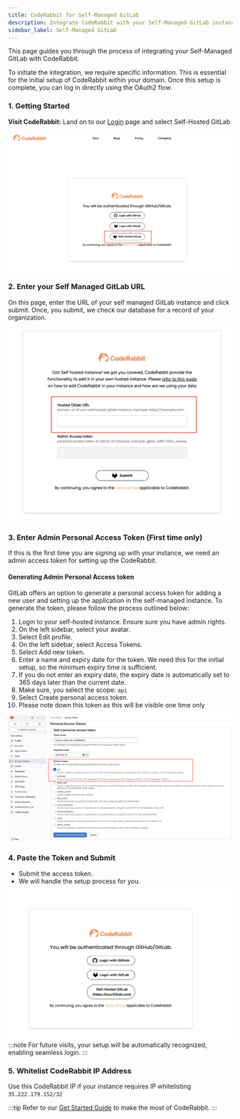 ```yaml
---
title: CodeRabbit for Self-Managed GitLab
description: Integrate CodeRabbit with your Self-Managed GitLab instance.
sidebar_label: Self-Managed GitLab
---
```


This page guides you through the process of integrating your Self-Managed GitLab
with CodeRabbit.

To initiate the integration, we require specific information. This is essential
for the initial setup of CodeRabbit within your domain. Once this setup is
complete, you can log in directly using the OAuth2 flow.

### 1. Getting Started

**Visit CodeRabbit:** Land on to our [Login](https://coderabbit.ai/login) page
and select Self-Hosted GitLab

![login-page](./images/SelfHosted/login-page.png)

### 2. Enter your Self Managed GitLab URL

On this page, enter the URL of your self managed GitLab instance and click
submit. Once, you submit, we check our database for a record of your
organization.

![Untitled](./images/SelfHosted/enter-url.png)

### 3. Enter Admin Personal Access Token (First time only)

If this is the first time you are signing up with your instance, we need an
admin access token for setting up the CodeRabbit.

#### **Generating Admin Personal Access token**

GitLab offers an option to generate a personal access token for adding a new
user and setting up the application in the self-managed instance. To generate
the token, please follow the process outlined below:

1. Login to your self-hosted instance. Ensure sure you have admin rights.
2. On the left sidebar, select your avatar.
3. Select Edit profile.
4. On the left sidebar, select Access Tokens.
5. Select Add new token.
6. Enter a name and expiry date for the token. We need this for the initial
   setup, so the minimum expiry time is sufficient.
7. If you do not enter an expiry date, the expiry date is automatically set to
   365 days later than the current date.
8. Make sure, you select the scope: `api`
9. Select Create personal access token.
10. Please note down this token as this will be visible one time only

![Untitled](./images/SelfHosted/admin-access-token.png)

### 4. Paste the Token and Submit

- Submit the access token.
- We will handle the setup process for you.

![Untitled](./images/SelfHosted/self-hosted-page.png)
:::note
For future visits, your setup will be automatically recognized, enabling seamless login.
:::

### 5. Whitelist CodeRabbit IP Address

Use this CodeRabbit IP if your instance requires IP whitelisting
`35.222.179.152/32`

:::tip
Refer to our [Get Started Guide](../get-started/add-repo.md) to make the most of CodeRabbit.
:::
